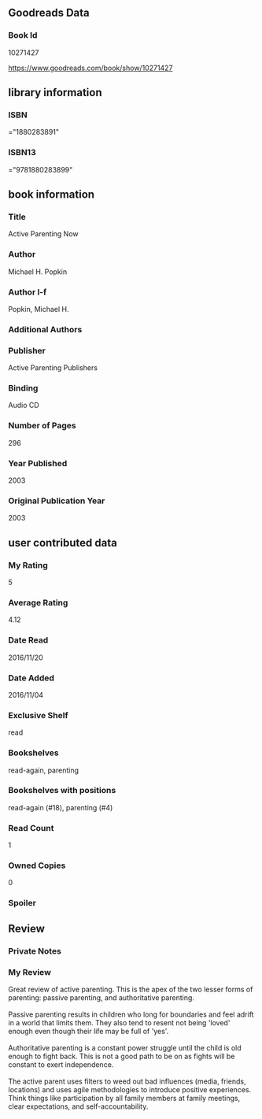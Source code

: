 <!-- This template shows how to bulk convert all columns of data into one markdown file -->
<!-- caveat: KeyError if there's a mismatch. Empty values output nothing -->

## Goodreads Data

### Book Id 

10271427

https://www.goodreads.com/book/show/10271427

## library information

### ISBN 
="1880283891"

### ISBN13 
="9781880283899"

## book information

### Title
Active Parenting Now

### Author 
Michael H. Popkin

### Author l-f 
Popkin, Michael H.

### Additional Authors


### Publisher 
Active Parenting Publishers

### Binding
Audio CD

### Number of Pages
296

### Year Published
2003

### Original Publication Year 
2003

## user contributed data

### My Rating
5

### Average Rating
4.12

### Date Read
2016/11/20

### Date Added
2016/11/04

### Exclusive Shelf
read

### Bookshelves
read-again, parenting

### Bookshelves with positions
read-again (#18), parenting (#4)

### Read Count
1

### Owned Copies
0

### Spoiler 


## Review

### Private Notes


### My Review
Great review of active parenting. This is the apex of the two lesser forms of parenting: passive parenting, and authoritative parenting.<br/><br/>Passive parenting results in children who long for boundaries and feel adrift in a world that limits them. They also tend to resent not being 'loved' enough even though their life may be full of 'yes'.<br/><br/>Authoritative parenting is a constant power struggle until the child is old enough to fight back. This is not a good path to be on as fights will be constant to exert independence. <br/><br/>The active parent uses filters to weed out bad influences (media, friends, locations) and uses agile methodologies to introduce positive experiences. Think things like participation by all family members at family meetings, clear expectations, and self-accountability.